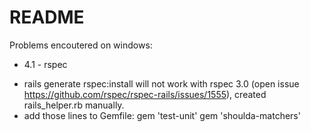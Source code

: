 # README

Problems encoutered on windows:
* 4.1 - rspec 
 - rails generate rspec:install will not work with rspec 3.0 (open issue https://github.com/rspec/rspec-rails/issues/1555), created rails_helper.rb manually.
 - add those lines to Gemfile:
   	gem 'test-unit'
	  gem 'shoulda-matchers'

	